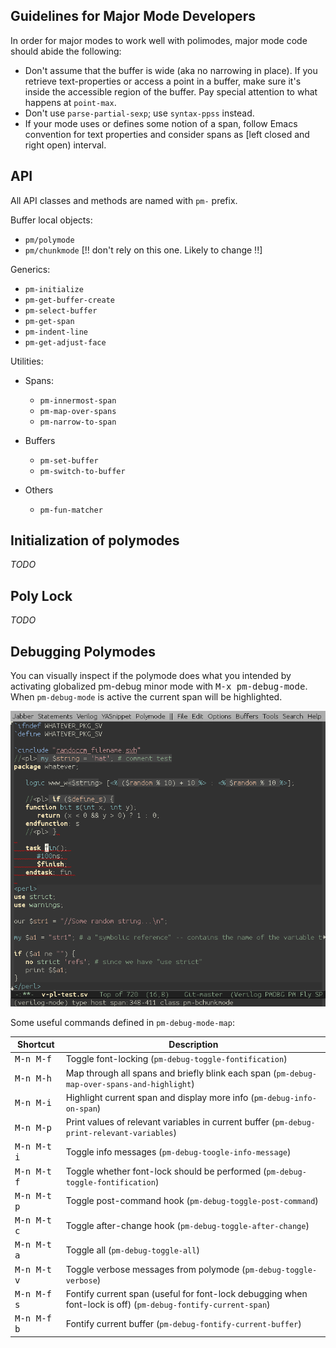 
## Guidelines for Major Mode Developers

In order for major modes to work well with polimodes, major mode code should
abide the following:

  - Don't assume that the buffer is wide (aka no narrowing in place). If you
    retrieve text-properties or access a point in a buffer, make sure it's
    inside the accessible region of the buffer. Pay special attention to what
    happens at `point-max`.
  - Don't use `parse-partial-sexp`; use `syntax-ppss` instead.
  - If your mode uses or defines some notion of a span, follow Emacs convention
    for text properties and consider spans as [left closed and right open)
    interval.

## API

All API classes and methods are named with `pm-` prefix.

Buffer local objects:

   - `pm/polymode`
   - `pm/chunkmode` [!! don't rely on this one. Likely to change !!]

Generics:

   - `pm-initialize` 
   - `pm-get-buffer-create`
   - `pm-select-buffer`
   - `pm-get-span`
   - `pm-indent-line`
   - `pm-get-adjust-face`

Utilities:

  - Spans:
  
    - `pm-innermost-span`
    - `pm-map-over-spans`
    - `pm-narrow-to-span`
   
  - Buffers
  
    - `pm-set-buffer`
    - `pm-switch-to-buffer`

  - Others
  
    - `pm-fun-matcher`

## Initialization of polymodes

<!-- When called, `poly-XXX-mode` (created with `define-polymode`) clones -->
<!-- `pm-poly/XXX` object and calls `pm-initialize` generic on it. The actual -->
<!-- initialization depends on concrete type of the `pm-polymode` object but these -->
<!-- are the common steps: -->

<!--    1. assign the config object into local `pm/polymode` variable -->
<!--    2. clone the `pm-chunkmode` object specified by `:hostmode` slot of -->
<!--    `pm-polymode` -->
<!--    3. initialize hostmode by running the actual function in `:mode` slot of the -->
<!--    hostmode object. -->
<!--    4. store hostmode object into local `pm/chunkmode` variable -->
<!--    5. set local variable `pm/type` to `'host` -->
<!--    6. run `pm-polymode`'s `:init-functions` as normal hooks -->
<!--    7. run `pm--setup-buffer` which is common setup function used internally to -->
<!--       set `font-lock` and a range of other stuff -->
<!--    8. run `poly-XXX-mode-hook`. -->

<!-- Discovery of the spans is done by `pm-select-buffer` generic which is commonly -->
<!-- called first by `jit-lock`. `pm-select-buffer` fist checks if the corresponding -->
<!-- `pm-chunkmode` object (and associated indirect buffer) has been already -->
<!-- created. If so, `pm-select-buffer` simply selects that buffer. Otherwise, it -->
<!-- calls `pm-get-buffer-create` generic which, in turn, creates `pm-chunkmode` -->
<!-- object and the associated indirect buffer. -->

_TODO_

## Poly Lock

_TODO_

## Debugging Polymodes

You can visually inspect if the polymode does what you intended by activating
globalized pm-debug minor mode with <kbd>M-x pm-debug-mode</kbd>. When
`pm-debug-mode` is active the current span will be highlighted.

<img src="../img/debug.png"/>


Some useful commands defined in `pm-debug-mode-map`:

Shortcut | Description
---------|-------------
<kbd>M-n M-f</kbd> | Toggle font-locking (`pm-debug-toggle-fontification`)
<kbd>M-n M-h</kbd> | Map through all spans and briefly blink each span (`pm-debug-map-over-spans-and-highlight`)
<kbd>M-n M-i</kbd> | Highlight current span and display more info (`pm-debug-info-on-span`)
<kbd>M-n M-p</kbd> | Print values of relevant variables in current buffer (`pm-debug-print-relevant-variables`)
<kbd>M-n M-t i</kbd> | Toggle info messages (`pm-debug-toogle-info-message`)
<kbd>M-n M-t f</kbd> | Toggle whether font-lock should be performed (`pm-debug-toggle-fontification`)
<kbd>M-n M-t p</kbd> | Toggle post-command hook (`pm-debug-toggle-post-command`)
<kbd>M-n M-t c</kbd> | Toggle after-change hook (`pm-debug-toggle-after-change`)
<kbd>M-n M-t a</kbd> | Toggle all (`pm-debug-toggle-all`)
<kbd>M-n M-t v</kbd> | Toggle verbose messages from polymode (`pm-debug-toggle-verbose`)
<kbd>M-n M-f s</kbd> |  Fontify current span (useful for font-lock debugging when font-lock is off) (`pm-debug-fontify-current-span`)
<kbd>M-n M-f b</kbd> |  Fontify current buffer (`pm-debug-fontify-current-buffer`)


